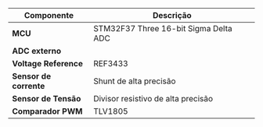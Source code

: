 | Componente             | Descrição                                     |
|------------------------|-----------------------------------------------|
| **MCU**                | STM32F37 Three 16-bit Sigma Delta ADC         |
| **ADC externo**        |                                               |
| **Voltage Reference**  | REF3433                                       |
| **Sensor de corrente** | Shunt de alta precisão                        |
| **Sensor de Tensão**   | Divisor resistivo de alta precisão            |
| **Comparador PWM**     | TLV1805                                       |
